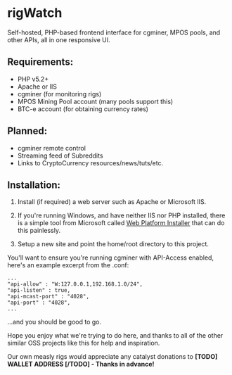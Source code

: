 rigWatch
========

Self-hosted, PHP-based frontend interface for cgminer, MPOS pools, and other APIs, all in one responsive UI.

Requirements:
--
- PHP v5.2+
- Apache or IIS
- cgminer (for monitoring rigs)
- MPOS Mining Pool account (many pools support this)
- BTC-e account (for obtaining currency rates)

Planned:
--
- cgminer remote control
- Streaming feed of Subreddits
- Links to CryptoCurrency resources/news/tuts/etc.

Installation:
--

1. Install (if required) a web server such as Apache or Microsoft IIS. 
  1.  If you're running Windows, and have neither IIS nor PHP installed, there is a simple tool from Microsoft called [Web Platform Installer](http://www.microsoft.com/web/downloads/platform.aspx) that can do this painlessly. 

2. Setup a new site and point the home/root directory to this project. 

You'll want to ensure you're running cgminer with API-Access enabled, here's an example excerpt from the .conf:

    ...
    "api-allow" : "W:127.0.0.1,192.168.1.0/24",
    "api-listen" : true,
    "api-mcast-port" : "4028",
    "api-port" : "4028",
    ...

...and you should be good to go. 

Hope you enjoy what we're trying to do here, and thanks to all of the other similar OSS projects like this for help and inspiration.

Our own measly rigs would appreciate any catalyst donations to **[TODO] WALLET ADDRESS [/TODO] - Thanks in advance!**
